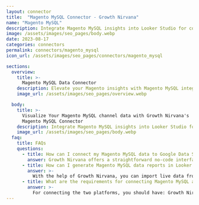 ```yaml
---
layout: connector
title:  "Magento MySQL Connector - Growth Nirvana"
name: "Magento MySQL"
description: Integrate Magento MySQL insights into Looker Studio for comprehensive e-commerce analytics that guide your digital retail strategies.
image: /assets/images/seo_pages/body.webp
date: 2023-08-17
categories: connectors
permalink: connectors/magento_mysql
icon_url: /assets/images/seo_pages/connectors/magento_mysql

sections:
  overview:
    title: >-
      Magento MySQL Data Connector
    description: Elevate your Magento insights with Magento MySQL integration. Seamlessly merge e-commerce data from Magento MySQL with Looker Studio's analytical capabilities, unlocking insights that drive sales strategies, customer experiences, and operational excellence.
    image_url: /assets/images/seo_pages/overview.webp

  body:
    title: >-
      Visualize Your Magento MySQL channel data with Growth Nirvana's
      Magento MySQL Connector
    description: Integrate Magento MySQL insights into Looker Studio for comprehensive e-commerce analytics that guide your digital retail strategies.
    image_url: /assets/images/seo_pages/body.webp
  faq:
    title: FAQs
    questions:
      - title: How can I connect my Magento MySQL data to Google Data Studio/Looker Studio?
        answer: Growth Nirvana offers a straightforward no-code interface to connect to Magento MySQL data sources.
      - title: How can I generate Magento MySQL data reports in Looker Studio?
        answer: >-
          With the help of Growth Nirvana, you can import live data from Magento MySQL into Looker Studio. These data can be viewed in charts, tables, and dashboards to generate branded reports that can be shared instantly.
      - title: What are the requirements for connecting Magento MySQL and Looker Studio?
        answer: >-
          For connecting the two platforms, you should have: Growth Nirvana Account and Magento MySQL Ads Account
---
```

